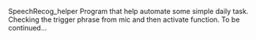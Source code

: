 SpeechRecog_helper
Program that help automate some simple daily task. Checking the trigger phrase from mic and then activate function. To be continued...